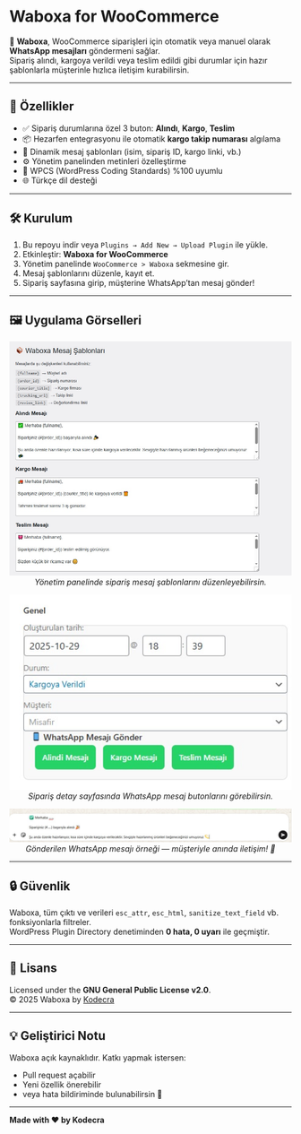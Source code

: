 # Waboxa for WooCommerce

📱 **Waboxa**, WooCommerce siparişleri için otomatik veya manuel olarak **WhatsApp mesajları** göndermeni sağlar.  
Sipariş alındı, kargoya verildi veya teslim edildi gibi durumlar için hazır şablonlarla müşterinle hızlıca iletişim kurabilirsin.

---

## 🚀 Özellikler

- ✅ Sipariş durumlarına özel 3 buton: **Alındı**, **Kargo**, **Teslim**
- 📦 Hezarfen entegrasyonu ile otomatik **kargo takip numarası** algılama
- 💬 Dinamik mesaj şablonları (isim, sipariş ID, kargo linki, vb.)
- ⚙️ Yönetim panelinden metinleri özelleştirme
- 🧩 WPCS (WordPress Coding Standards) %100 uyumlu
- 🌐 Türkçe dil desteği

---

## 🛠️ Kurulum

1. Bu repoyu indir veya `Plugins → Add New → Upload Plugin` ile yükle.  
2. Etkinleştir: **Waboxa for WooCommerce**  
3. Yönetim panelinde `WooCommerce > Waboxa` sekmesine gir.  
4. Mesaj şablonlarını düzenle, kayıt et.  
5. Sipariş sayfasına girip, müşterine WhatsApp’tan mesaj gönder!

---

## 🖼️ Uygulama Görselleri

<p align="center">
  <img src="https://github.com/kodecra/waboxa-for-woocommerce/raw/main/waboxa-for-woocommerce/assets/screenshot-admin.jpg" alt="Waboxa Yönetim Paneli" width="700"><br>
  <em>Yönetim panelinde sipariş mesaj şablonlarını düzenleyebilirsin.</em>
</p>

<p align="center">
  <img src="https://github.com/kodecra/waboxa-for-woocommerce/raw/main/waboxa-for-woocommerce/assets/screenshot-order.jpg" alt="Waboxa Sipariş Sayfası Butonları" width="700"><br>
  <em>Sipariş detay sayfasında WhatsApp mesaj butonlarını görebilirsin.</em>
</p>

<p align="center">
  <img src="https://github.com/kodecra/waboxa-for-woocommerce/raw/main/waboxa-for-woocommerce/assets/screenshot-wa.jpg" alt="Waboxa WhatsApp Mesaj Örneği" width="700"><br>
  <em>Gönderilen WhatsApp mesajı örneği — müşteriyle anında iletişim! 💬</em>
</p>

---

## 🔒 Güvenlik

Waboxa, tüm çıktı ve verileri `esc_attr`, `esc_html`, `sanitize_text_field` vb. fonksiyonlarla filtreler.  
WordPress Plugin Directory denetiminden **0 hata, 0 uyarı** ile geçmiştir.  

---

## 📜 Lisans

Licensed under the **GNU General Public License v2.0**.  
© 2025 Waboxa by [Kodecra](https://github.com/kodecra)

---

## 💡 Geliştirici Notu

Waboxa açık kaynaklıdır. Katkı yapmak istersen:  
- Pull request açabilir  
- Yeni özellik önerebilir  
- veya hata bildiriminde bulunabilirsin 🙌

---

**Made with ❤️ by Kodecra**
